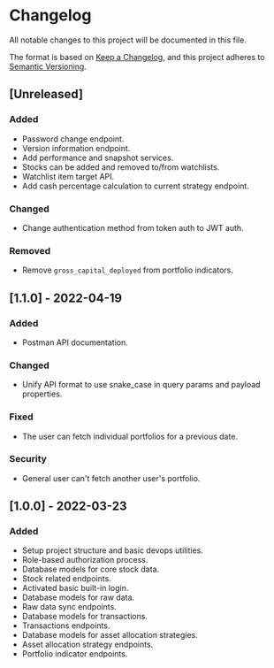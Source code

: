 # Changelog

All notable changes to this project will be documented in this file.

The format is based on [Keep a Changelog](https://keepachangelog.com/en/1.0.0/),
and this project adheres to [Semantic Versioning](https://semver.org/spec/v2.0.0.html).

## [Unreleased]

### Added

- Password change endpoint.
- Version information endpoint.
- Add performance and snapshot services.
- Stocks can be added and removed to/from watchlists.
- Watchlist item target API.
- Add cash percentage calculation to current strategy endpoint.

### Changed

- Change authentication method from token auth to JWT auth.

### Removed

- Remove `gross_capital_deployed` from portfolio indicators.

## [1.1.0] - 2022-04-19

### Added

- Postman API documentation.

### Changed

- Unify API format to use snake_case in query params and payload properties.

### Fixed

- The user can fetch individual portfolios for a previous date.

### Security

- General user can't fetch another user's portfolio.

## [1.0.0] - 2022-03-23

### Added

- Setup project structure and basic devops utilities.
- Role-based authorization process.
- Database models for core stock data.
- Stock related endpoints.
- Activated basic built-in login.
- Database models for raw data.
- Raw data sync endpoints.
- Database models for transactions.
- Transactions endpoints.
- Database models for asset allocation strategies.
- Asset allocation strategy endpoints.
- Portfolio indicator endpoints.

